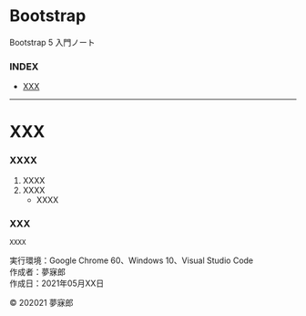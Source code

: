 # Bootstrap
Bootstrap 5 入門ノート

### <b>INDEX</b>

* [XXX](#XXX)
***

<a name="XXX"></a>
# <b>XXX</b>

### XXXX
1. XXXX
1. XXXX
    * XXXX

### XXX
```
XXXX
```

実行環境：Google Chrome 60、Windows 10、Visual Studio Code    
作成者：夢寐郎  
作成日：2021年05月XX日  


© 202021 夢寐郎